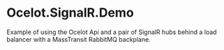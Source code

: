 # Ocelot.SignalR.Demo
Example of using the Ocelot Api and a pair of SignalR hubs behind a load balancer with a MassTransit RabbitMQ backplane.
